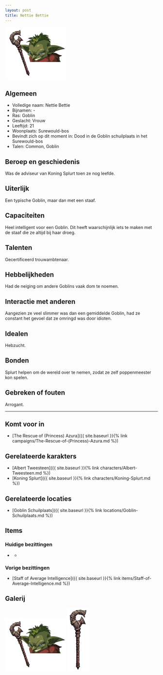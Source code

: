 ```yaml
---
layout: post
title: Nettie Bettie
---
```


<img src="../images/Nettie Bettie.png" alt="Nettie Bettie" width=200>

## Algemeen
* Volledige naam: Nettie Bettie
* Bijnamen: -
* Ras: Goblin
* Geslacht: Vrouw
* Leeftijd: 21
* Woonplaats: Surewould-bos
* Bevindt zich op dit moment in: Dood in de Goblin schuilplaats in het Surewould-bos
* Talen: Common, Goblin

## Beroep en geschiedenis
Was de adviseur van Koning Splurt toen ze nog leefde.

## Uiterlijk
Een typische Goblin, maar dan met een staaf.

## Capaciteiten
Heel intelligent voor een Goblin. Dit heeft waarschijnlijk iets te maken met de staaf die ze altijd bij haar droeg.

## Talenten
Gecertificeerd trouwambtenaar. 

## Hebbelijkheden
Had de neiging om andere Goblins vaak dom te noemen.

## Interactie met anderen
Aangezien ze veel slimmer was dan een gemiddelde Goblin, had ze constant het gevoel dat ze omringd was door idioten.

## Idealen
Hebzucht.

## Bonden
Splurt helpen om de wereld over te nemen, zodat ze zelf poppenmeester kon spelen.

## Gebreken of fouten
Arrogant.

---

## Komt voor in
* [The Rescue of (Princess) Azura]({{ site.baseurl }}{% link campaigns/The-Rescue-of-(Princess)-Azura.md %})

## Gerelateerde karakters
* [Albert Tweesteen]({{ site.baseurl }}{% link characters/Albert-Tweesteen.md %})
* [Koning Splurt]({{ site.baseurl }}{% link characters/Koning-Splurt.md %})

## Gerelateerde locaties
* [Goblin Schuilplaats]({{ site.baseurl }}{% link locations/Goblin-Schuilplaats.md %})

## Items

### Huidige bezittingen
* -

### Vorige bezittingen
* [Staff of Average Intelligence]({{ site.baseurl }}{% link items/Staff-of-Average-Intelligence.md %})

## Galerij
<img src="../images/Nettie Bettie.png" alt="Nettie Bettie" width=200>


<img src="../images/Staff of Normal Intelligence.png" alt="Staff of Average Intelligence" width=75>